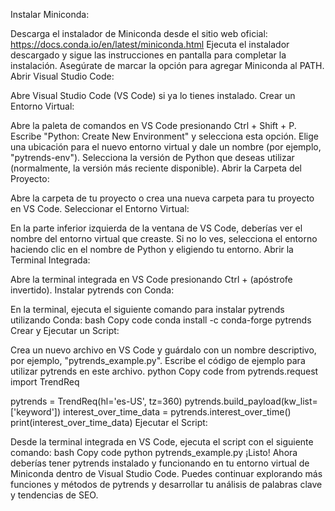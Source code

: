 Instalar Miniconda:

Descarga el instalador de Miniconda desde el sitio web oficial: https://docs.conda.io/en/latest/miniconda.html
Ejecuta el instalador descargado y sigue las instrucciones en pantalla para completar la instalación. Asegúrate de marcar la opción para agregar Miniconda al PATH.
Abrir Visual Studio Code:

Abre Visual Studio Code (VS Code) si ya lo tienes instalado.
Crear un Entorno Virtual:

Abre la paleta de comandos en VS Code presionando Ctrl + Shift + P.
Escribe "Python: Create New Environment" y selecciona esta opción.
Elige una ubicación para el nuevo entorno virtual y dale un nombre (por ejemplo, "pytrends-env").
Selecciona la versión de Python que deseas utilizar (normalmente, la versión más reciente disponible).
Abrir la Carpeta del Proyecto:

Abre la carpeta de tu proyecto o crea una nueva carpeta para tu proyecto en VS Code.
Seleccionar el Entorno Virtual:

En la parte inferior izquierda de la ventana de VS Code, deberías ver el nombre del entorno virtual que creaste. Si no lo ves, selecciona el entorno haciendo clic en el nombre de Python y eligiendo tu entorno.
Abrir la Terminal Integrada:

Abre la terminal integrada en VS Code presionando Ctrl + (apóstrofe invertido).
Instalar pytrends con Conda:

En la terminal, ejecuta el siguiente comando para instalar pytrends utilizando Conda:
bash
Copy code
conda install -c conda-forge pytrends
Crear y Ejecutar un Script:

Crea un nuevo archivo en VS Code y guárdalo con un nombre descriptivo, por ejemplo, "pytrends_example.py".
Escribe el código de ejemplo para utilizar pytrends en este archivo.
python
Copy code
from pytrends.request import TrendReq

pytrends = TrendReq(hl='es-US', tz=360)
pytrends.build_payload(kw_list=['keyword'])
interest_over_time_data = pytrends.interest_over_time()
print(interest_over_time_data)
Ejecutar el Script:

Desde la terminal integrada en VS Code, ejecuta el script con el siguiente comando:
bash
Copy code
python pytrends_example.py
¡Listo! Ahora deberías tener pytrends instalado y funcionando en tu entorno virtual de Miniconda dentro de Visual Studio Code. Puedes continuar explorando más funciones y métodos de pytrends y desarrollar tu análisis de palabras clave y tendencias de SEO.
